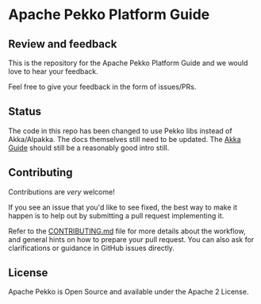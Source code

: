 # Apache Pekko Platform Guide

## Review and feedback

This is the repository for the Apache Pekko Platform Guide and we would love to hear your feedback.

Feel free to give your feedback in the form of issues/PRs.

## Status

The code in this repo has been changed to use Pekko libs instead of Akka/Alpakka. The docs themselves still need to be updated. The [Akka Guide](https://developer.lightbend.com/docs/akka-guide/) should still be a reasonably good intro still.

## Contributing

Contributions are *very* welcome!

If you see an issue that you'd like to see fixed, the best way to make it happen is to help out by submitting a pull request implementing it.

Refer to the [CONTRIBUTING.md](https://github.com/apache/pekko-platform-guide/blob/main/CONTRIBUTING.md) file for more details about the workflow,
and general hints on how to prepare your pull request. You can also ask for clarifications or guidance in GitHub issues directly.

## License

Apache Pekko is Open Source and available under the Apache 2 License.
